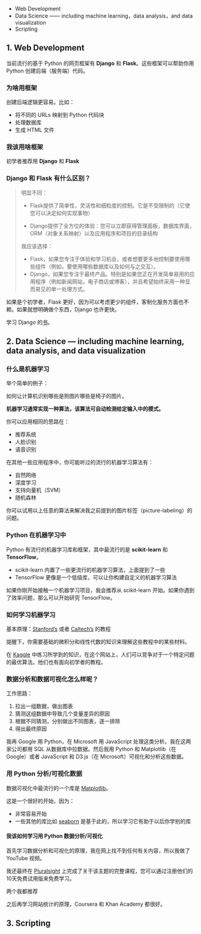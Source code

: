 - Web Development
- Data Science —— including machine learning，data analysis，and data visualization
- Scripting



## 1. Web Development

当前流行的基于 Python 的网页框架有 **Django** 和 **Flask**。这些框架可以帮助你用 Python 创建后端（服务端）代码。

### 为啥用框架

创建后端逻辑更容易。比如：

- 将不同的 URLs 映射到 Python 代码块
- 处理数据库
- 生成 HTML 文件

### 我该用啥框架

初学者推荐用 **Django** 和 **Flask**

### Django 和 Flask 有什么区别？

> 明显不同：
>
> - Flask提供了简单性，灵活性和细粒度的控制。它是不受限制的（它使您可以决定如何实现事物）
>
> - Django提供了全方位的体验：您可以立即获得管理面板，数据库界面，ORM（对象关系映射）以及应用程序和项目的目录结构
>
> 我应该选择：
>
> - Flask，如果您专注于体验和学习机会，或者想要更多地控制要使用哪些组件（例如，要使用哪些数据库以及如何与之交互）。
> - Django，如果您专注于最终产品。特别是如果您正在开发简单易用的应用程序（例如新闻网站，电子商店或博客），并且希望始终采用一种显而易见的单一处理方式。

如果是个初学者，Flask 更好，因为可以考虑更少的组件，客制化服务方面也不赖。如果就想明确做个东西，Django 也许更快。

学习 Django 的[书](http://csdojo.io/dj)。



## 2. Data Science — including machine learning, data analysis, and data visualization

### 什么是机器学习

举个简单的例子：

如何让计算机识别哪些是狗图片哪些是椅子的图片。



**机器学习通常实现一种算法，该算法可自动检测给定输入中的模式。**

你可以应用相同的思路在：

- 推荐系统
- 人脸识别
- 语音识别

在其他一些应用程序中，你可能听过的流行的机器学习算法有：

- 自然网络
- 深度学习
- 支持向量机（SVM）
- 随机森林

你可以试用以上任意的算法来解决我之前提到的图片标签（picture-labeling）的问题。



### Python 在机器学习中

Python 有流行的机器学习库和框架，其中最流行的是 **scikit-learn** 和 **TensorFlow**。

- scikit-learn 内置了一些更流行的机器学习算法，上面提到了一些
- TensorFlow 更像是一个低级库，可以让你构建自定义的机器学习算法

如果你刚开始接触一个机器学习项目，我会推荐从 scikit-learn 开始。如果你遇到了效率问题，那么可以开始研究 TensorFlow。



### 如何学习机器学习

基本原理：[Stanford’s](https://www.coursera.org/learn/machine-learning) 或者 [Caltech’s](https://work.caltech.edu/telecourse.html) 的教程

提醒下，你需要基础的微积分和线性代数的知识来理解这些教程中的某些材料。

在 [Kaggle](https://www.kaggle.com/) 中练习所学到的知识，在这个网站上，人们可以竞争对于一个特定问题的最优算法。他们也有面向初学者的教程。



### 数据分析和数据可视化怎么样呢？

工作思路：

1. 拉出一组数据，做出图表
2. 猜测这组数据中导致几个变量差异的原因
3. 根据不同猜测，分别做出不同图表，逐一排除
4. 得出最终原因

我再 Google 用 Python，在 Microsoft 用 JavaScript 处理这类分析。我在这两家公司都用 SQL 从数据库中拉数据。然后我用 Python 和 Matplotlib（在 Google）或者 JavaScript 和 D3.js（在 Microsoft）可视化和分析这些数据。

### 用 Python 分析/可视化数据

数据可视化中最流行的一个库是 [Matplotlib](https://matplotlib.org/)。

这是一个很好的开始，因为：

- 非常容易开始
- 一些其他的库比如 [seaborn](https://seaborn.pydata.org/) 是基于此的，所以学习它有助于以后你学别的库

#### 我该如何学习用 Python 数据分析/可视化

首先学习数据分析和可视化的原理，我在网上找不到任何有关内容，所以我做了 YouTube 视频。

我还最终在 [Pluralsight](https://goo.gl/fZ5oVX) 上完成了关于该主题的完整课程，您可以通过注册他们的10天免费试用版来免费学习。

两个我都推荐

之后再学习网站统计的原理，Coursera 和 Khan Academy  都很好。



## 3. Scripting























